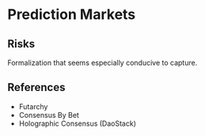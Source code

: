 # Prediction Markets

## Risks

Formalization that seems especially conducive to capture.

## References

* Futarchy
* Consensus By Bet
* Holographic Consensus (DaoStack)